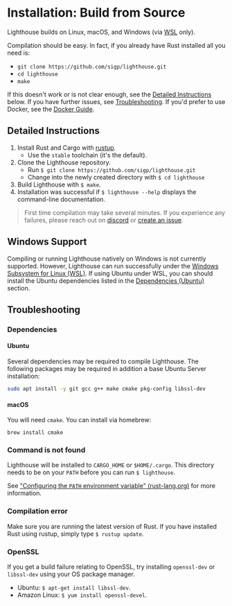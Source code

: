 # Installation: Build from Source

Lighthouse builds on Linux, macOS, and Windows (via [WSL][] only).

Compilation should be easy. In fact, if you already have Rust installed all you
need is:

- `git clone https://github.com/sigp/lighthouse.git`
- `cd lighthouse`
- `make`

If this doesn't work or is not clear enough, see the [Detailed
Instructions](#detailed-instructions) below. If you have further issues, see
[Troubleshooting](#troubleshooting). If you'd prefer to use Docker, see the
[Docker Guide](./docker.md).

## Detailed Instructions

1. Install Rust and Cargo with [rustup](https://rustup.rs/).
    - Use the `stable` toolchain (it's the default).
1. Clone the Lighthouse repository.
    - Run `$ git clone https://github.com/sigp/lighthouse.git`
    - Change into the newly created directory with `$ cd lighthouse`
1. Build Lighthouse with `$ make`.
1. Installation was successful if `$ lighthouse --help` displays the
   command-line documentation.

> First time compilation may take several minutes. If you experience any
> failures, please reach out on [discord](https://discord.gg/cyAszAh) or
> [create an issue](https://github.com/sigp/lighthouse/issues/new).

## Windows Support

Compiling or running Lighthouse natively on Windows is not currently supported. However,
Lighthouse can run successfully under the [Windows Subsystem for Linux (WSL)][WSL]. If using
Ubuntu under WSL, you can should install the Ubuntu dependencies listed in the [Dependencies
(Ubuntu)](#dependencies-ubuntu) section.

[WSL]: https://docs.microsoft.com/en-us/windows/wsl/about

## Troubleshooting

### Dependencies

#### Ubuntu

Several dependencies may be required to compile Lighthouse. The following
packages may be required in addition a base Ubuntu Server installation:

```bash
sudo apt install -y git gcc g++ make cmake pkg-config libssl-dev
```

#### macOS

You will need `cmake`. You can install via homebrew:

    brew install cmake

### Command is not found

Lighthouse will be installed to `CARGO_HOME` or `$HOME/.cargo`. This directory
needs to be on your `PATH` before you can run `$ lighthouse`.

See ["Configuring the `PATH` environment variable"
(rust-lang.org)](https://www.rust-lang.org/tools/install) for more information.

### Compilation error

Make sure you are running the latest version of Rust. If you have installed Rust using rustup, simply type `$ rustup update`.

### OpenSSL

If you get a build failure relating to OpenSSL, try installing `openssl-dev` or
`libssl-dev` using your OS package manager.

- Ubuntu: `$ apt-get install libssl-dev`.
- Amazon Linux: `$ yum install openssl-devel`.

[WSL]: https://docs.microsoft.com/en-us/windows/wsl/about
